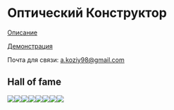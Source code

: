# Оптический Конструктор

[Описание](https://bitbucket.org/iminchenko/opticalexperiment/downloads/%D0%BE%D0%BF%D0%B8%D1%81%D0%B0%D0%BD%D0%B8%D0%B5.pdf)

[Демонстрация](https://youtu.be/hzG84Lc1nHI)

Почта для связи: a.koziy98@gmail.com

## Hall of fame

[![](https://sourcerer.io/fame/iminchenko/iminchenko/opticalexperiment/images/0)](https://sourcerer.io/fame/iminchenko/iminchenko/opticalexperiment/links/0)[![](https://sourcerer.io/fame/iminchenko/iminchenko/opticalexperiment/images/1)](https://sourcerer.io/fame/iminchenko/iminchenko/opticalexperiment/links/1)[![](https://sourcerer.io/fame/iminchenko/iminchenko/opticalexperiment/images/2)](https://sourcerer.io/fame/iminchenko/iminchenko/opticalexperiment/links/2)[![](https://sourcerer.io/fame/iminchenko/iminchenko/opticalexperiment/images/3)](https://sourcerer.io/fame/iminchenko/iminchenko/opticalexperiment/links/3)[![](https://sourcerer.io/fame/iminchenko/iminchenko/opticalexperiment/images/4)](https://sourcerer.io/fame/iminchenko/iminchenko/opticalexperiment/links/4)[![](https://sourcerer.io/fame/iminchenko/iminchenko/opticalexperiment/images/5)](https://sourcerer.io/fame/iminchenko/iminchenko/opticalexperiment/links/5)[![](https://sourcerer.io/fame/iminchenko/iminchenko/opticalexperiment/images/6)](https://sourcerer.io/fame/iminchenko/iminchenko/opticalexperiment/links/6)[![](https://sourcerer.io/fame/iminchenko/iminchenko/opticalexperiment/images/7)](https://sourcerer.io/fame/iminchenko/iminchenko/opticalexperiment/links/7)
